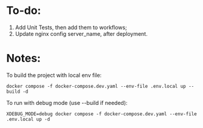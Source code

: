 # To-do:

1. Add Unit Tests, then add them to workflows;
2. Update nginx config server_name, after deployment.

# Notes:

To build the project with local env file:

`docker compose -f docker-compose.dev.yaml --env-file .env.local up --build -d`

To run with debug mode (use --build if needed):

`XDEBUG_MODE=debug docker compose -f docker-compose.dev.yaml --env-file .env.local up -d `